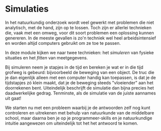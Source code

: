 # Simulaties

In het natuurkundig onderzoek wordt veel gewerkt met problemen die niet  analytisch, met de hand, zijn op te lossen. Toch zijn er allerlei technieken die, vaak met een omweg, voor dit soort problemen een oplossing kunnen genereren. In de meeste gevallen is zo'n techniek wel heel arbeidsintensief en worden altijd computers gebruikt om ze toe te passen.

In deze module kijken we naar twee technieken: het *simuleren* van fysieke situaties en het *fitten* van meetgegevens.

Bij simuleren neem je stapjes in de tijd en bereken je wat er in die tijd grofweg is gebeurd: bijvoorbeeld de beweging van een object. De truc die je dan eigenlijk alleen met een computer handig kan toepassen, is dat je de tijdstapjes zó klein maakt, dat je de beweging steeds "vloeiender" aan het doorrekenen bent. Uiteindelijk beschrijft de simulatie dan bijna precies het daadwerkelijke gedrag. Tenminste, als de simulatie van de juiste aannames uit gaat!

We starten nu met een probleem waarbij je de antwoorden zelf nog kunt
controleren en uitrekenen met behulp van natuurkunde van de middelbare school, maar daarna ben je op je programmeer-skills en je natuurkundige intuitie aangewezen om uiteindelijk tot het het antwoord te komen.
